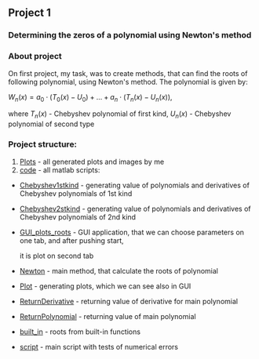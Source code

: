 ## Project 1
### Determining the zeros of a polynomial using Newton's method
### About project
On first project, my task, was to create methods, that can find the roots of following polynomial,
using Newton's method. The polynomial is given by: 

$W_n(x) = a_0 \cdot (T_0(x) - U_0) + \ldots + a_n \cdot (T_n(x) - U_n(x))$,

where $T_n(x)$ - Chebyshev polynomial of first kind, $U_n(x)$ - Chebyshev polynomial of second type
### Project structure:
1. [Plots](Plots) - all generated plots and images by me
2. [code](code) - all matlab scripts:
* [Chebyshev1stkind](Chebyshev1stkind.m) - generating value of polynomials and derivatives of Chebyshev polynomials of 1st kind
* [Chebyshev2stkind](Chebyshev2stkind.m) - generating value of polynomials and derivatives of Chebyshev polynomials of 2nd kind
* [GUI_plots_roots](GUI_plots_roots.mlapp) - GUI application, that we can choose parameters on one tab, and after pushing start,

   it is plot on second tab
* [Newton](Newton.m) - main method, that calculate the roots of polynomial
* [Plot](Plot.m) - generating plots, which we can see also in GUI
* [ReturnDerivative](ReturnDerivative.m) - returning value of derivative for main polynomial
* [ReturnPolynomial](ReturnPolynomial.m) - returning value of main polynomial
* [built_in](built_in.m) - roots from built-in functions
* [script](skript.m) - main script with tests of numerical errors

